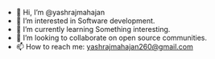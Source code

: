 - 👋 Hi, I’m @yashrajmahajan
- 👀 I’m interested in Software development.
- 🌱 I’m currently learning Something interesting.
- 💞️ I’m looking to collaborate on open source communities.
- 📫 How to reach me: yashrajmahajan260@gmail.com


